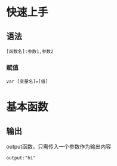 # 快速上手

## 语法
```
[函数名]:参数1,参数2
```
### 赋值

```
var [变量名]=[值]
```
# 基本函数

## 输出

output函数，只需传入一个参数作为输出内容
```
output:"hi"
```